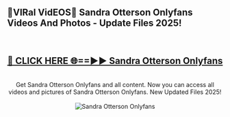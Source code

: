 <h2>🔴VIRal VidEOS🔴 Sandra Otterson Onlyfans Videos And Photos - Update Files 2025!</h2>
<br>
<div align="center">
<h2><a href="https://virallinks.top/odZfE0" rel="nofollow">🔴 CLICK HERE 🌐==►► Sandra Otterson Onlyfans</a></h2>
<br>
Get Sandra Otterson Onlyfans and all content. Now you can access all videos and pictures of Sandra Otterson Onlyfans. New Updated Files 2025!
<br>
<br>
<a href="https://virallinks.top/odZfE0" rel="nofollow" data-target="animated-image.originalLink"><img src="https://i.imgur.com/dJHk4Zq.gif)" alt="Sandra Otterson Onlyfans" style="max-width: 100%; display: inline-block;" data-target="animated-image.originalImage"></a>
</div>
<br>
